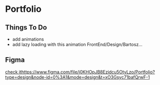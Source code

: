 # Portfolio 

## Things To Do
- add animations
- add lazy loading with this animation FrontEnd/Design/Bartosz...

## Figma
[check it](https://www.figma.com/file/j0KHOpJB8Ezidcu5OtyLzo/Portfolio?type=design&node-id=0%3A1&mode=design&t=xO3Gsyc71bafQrwF-1)https://www.figma.com/file/j0KHOpJB8Ezidcu5OtyLzo/Portfolio?type=design&node-id=0%3A1&mode=design&t=xO3Gsyc71bafQrwF-1
